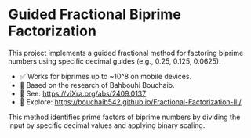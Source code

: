 # Guided Fractional Biprime Factorization

This project implements a guided fractional method for factoring biprime numbers using specific decimal guides (e.g., 0.25, 0.125, 0.0625).

- ✅ Works for biprimes up to ~10^8 on mobile devices.
- 📄 Based on the research of Bahbouhi Bouchaib.
- 📘 See: https://viXra.org/abs/2409.0137
- 🧪 Explore: https://bouchaib542.github.io/Fractional-Factorization-III/

This method identifies prime factors of biprime numbers by dividing the input by specific decimal values and applying binary scaling.
